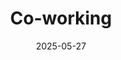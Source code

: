 ---
title: Co-working
date: 2025-05-27
time: 11AM - 6PM
link: "../events/coworking"
calendarOnly: true
---